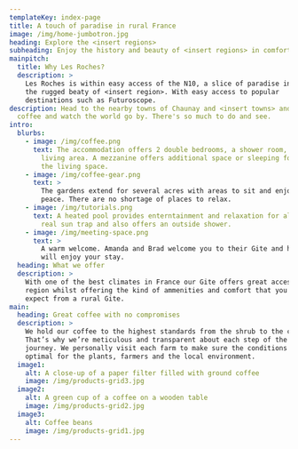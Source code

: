 ```yaml
---
templateKey: index-page
title: A touch of paradise in rural France
image: /img/home-jumbotron.jpg
heading: Explore the <insert regions>
subheading: Enjoy the history and beauty of <insert regions> in comfort
mainpitch:
  title: Why Les Roches?
  description: >
    Les Roches is within easy access of the N10, a slice of paradise in amoungst
    the rugged beaty of <insert region>. With easy access to popular
    destinations such as Futuroscope.
description: Head to the nearby towns of Chaunay and <insert towns> and enjoy a
  coffee and watch the world go by. There's so much to do and see.
intro:
  blurbs:
    - image: /img/coffee.png
      text: The accommodation offers 2 double bedrooms, a shower room, kitchen and
        living area. A mezzanine offers additional space or sleeping for 2 above
        the living space.
    - image: /img/coffee-gear.png
      text: >
        The gardens extend for several acres with areas to sit and enjoy the
        peace. There are no shortage of places to relax.
    - image: /img/tutorials.png
      text: A heated pool provides enterntainment and relaxation for all ages. It's a
        real sun trap and also offers an outside shower.
    - image: /img/meeting-space.png
      text: >
        A warm welcome. Amanda and Brad welcome you to their Gite and hope you
        will enjoy your stay.
  heading: What we offer
  description: >
    With one of the best climates in France our Gite offers great access to the
    region whilst offering the kind of ammenities and comfort that you might not
    expect from a rural Gite.
main:
  heading: Great coffee with no compromises
  description: >
    We hold our coffee to the highest standards from the shrub to the cup.
    That’s why we’re meticulous and transparent about each step of the coffee’s
    journey. We personally visit each farm to make sure the conditions are
    optimal for the plants, farmers and the local environment.
  image1:
    alt: A close-up of a paper filter filled with ground coffee
    image: /img/products-grid3.jpg
  image2:
    alt: A green cup of a coffee on a wooden table
    image: /img/products-grid2.jpg
  image3:
    alt: Coffee beans
    image: /img/products-grid1.jpg
---
```

